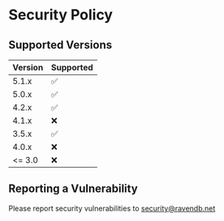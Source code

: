 # Security Policy

## Supported Versions

| Version | Supported          |
| ------- | ------------------ |
| 5.1.x   | :white_check_mark: |
| 5.0.x   | :white_check_mark: |
| 4.2.x   | :white_check_mark: |
| 4.1.x   | :x:                |
| 3.5.x   | :white_check_mark: |
| 4.0.x   | :x:                |
| <= 3.0  | :x:                |

## Reporting a Vulnerability

Please report security vulnerabilities to security@ravendb.net
